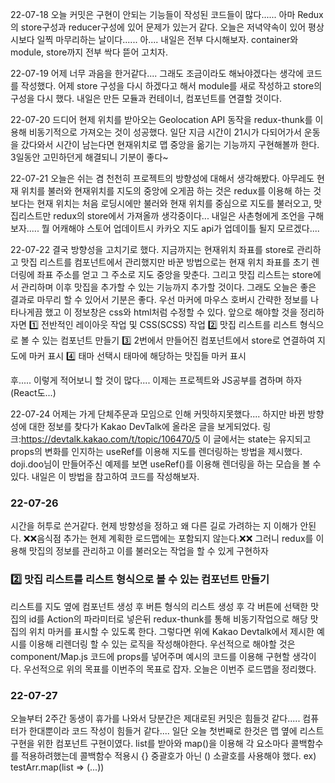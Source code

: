 22-07-18 
오늘 커밋은 구현이 안되는 기능들이 작성된 코드들이 많다......
아마 Redux의 store구성과 reducer구성에 있어 문제가 있는거 같다.
오늘은 저녁약속이 있어 평상시보다 일찍 마무리하는 날이다......
아.... 내일은 전부 다시해보자.
container와 module, store까지 전부 싹다 뜯어 고치자.

22-07-19
어제 너무 과음을 한거같다....
그래도 조금이라도 해놔야겠다는 생각에 코드를 작성했다.
어제 store 구성을 다시 하겠다고 해서 module를 새로 작성하고 store의 구성을 다시 했다.
내일은 만든 모듈과 컨테이너, 컴포넌트를 연결할 것이다.

22-07-20
드디어 현제 위치를 받아오는 Geolocation API 동작을 redux-thunk를 이용해 
비동기적으로 가져오는 것이 성공했다.
일단 지금 시간이 21시가 다되어가서 운동을 갔다와서 시간이 남는다면
현재위치로 맵 중앙을 옮기는 기능까지 구현해볼까 한다.
3일동안 고민하던게 해결되니 기분이 좋다~

22-07-21
오늘은 쉬는 겸 천천히 프로젝트의 방향성에 대해서 생각해봤다.
아무레도 현재 위치를 불러와 현재위치를 지도의 중앙에 오게끔 하는 것은 
redux를 이용해 하는 것 보다는 현재 위치는 처음 로딩시에만 불러와 현재 위치를 중심으로
지도를 불러오고, 맛집리스트만 redux의 store에서 가져올까 생각중이다...
내일은 사촌형에게 조언을 구해보자..... 뭘 어캐해야 스토어 업데이트시 
카카오 지도 api가 업데이틀 될지 모르겠다....

22-07-22
결국 방향성을 고치기로 했다.
지금까지는 현재위치 좌표를 store로 관리하고 맛집 리스트를 컴포넌트에서 관리했지만
바꾼 방법으로는 현재 위치 좌표를 초기 렌더링에 좌표 주소를 얻고 그 주소로 지도 중앙을 맞춘다.
그리고 맛집 리스트는 store에서 관리하며 이후 맛집을 추가할 수 있는 기능까지 추가할 것이다.
그래도 오늘은 좋은 결과로 마무리 할 수 있어서 기분은 좋다.
우선 마커에 마우스 호버시 간략한 정보를 나타나게끔 했고 이 정보창은 css와 html처럼 수정할 수 있다.
앞으로 해야할 것을 정리하자면 
1️⃣ 전반적인 레이아웃 작업 및 CSS(SCSS) 작업
2️⃣ 맛집 리스트를 리스트 형식으로 볼 수 있는 컴포넌트 만들기
3️⃣ 2번에서 만들어진 컴포넌트에서 store로 연결하여 지도에 마커 표시
4️⃣ 태마 선택시 태마에 해당하는 맛집들 마커 표시

후..... 이렇게 적어보니 할 것이 많다.... 이제는 프로젝트와 JS공부를 겸하며 하자(React도...)

22-07-24
어제는 가게 단체주문과 모임으로 인해 커밋하지못했다....
하지만 바뀐 방향성에 대한 정보를 찾다가 Kakao DevTalk에 올라온 글을 보게되었다.
링크:https://devtalk.kakao.com/t/topic/106470/5
이 글에서는 state는 유지되고 props의 변화를 인지하는 useRef를 이용해
지도를 렌더링하는 방법을 제시했다. doji.doo님이 만들어주신 예제를 보면 
useRef()를 이용해 렌더링을 하는 모습을 볼 수 있다.
내일은 이 방법을 참고하여 코드를 작성해보자.

### 22-07-26
시간을 허투로 쓴거같다.
현제 방향성을 정하고 왜 다른 길로 가려하는 지 이해가 안된다.
❌❌음식점 추가는 현제 계획한 로드맵에는 포함되지 않는다.❌❌
그러니 redux를 이용해 맛집의 정보를 관리하고 이를 불러오는 작업을 할 수 있게 구현하자

### 2️⃣ 맛집 리스트를 리스트 형식으로 볼 수 있는 컴포넌트 만들기
리스트를 지도 옆에 컴포넌트 생성 후 버튼 형식의 리스트 생성 후 각 버튼에 
선택한 맛집의 id를 Action의 파라미터로 넣은뒤 redux-thunk를 통해 비동기작업으로
해당 맛집의 위치 마커를 표시할 수 있도록 한다.
그렇다면 위에 Kakao Devtalk에서 제시한 예시를 이용해 
리렌더링 할 수 있는 로직을 작성해야한다.
우선적으로 해야할 것은 component/Map.js 코드에 props를 넣어주며
예시의 코드를 이용해 구현할 생각이다.
우선적으로 위의 목표를 이번주의 목표로 잡자.
오늘은 이번주 로드맵을 정리했다. 

### 22-07-27
오늘부터 2주간 동생이 휴가를 나와서 당분간은 제대로된 커밋은 힘들것 같다.....
컴퓨터가 한대뿐이라 코드 작성이 힘들거 같다....
일단 오늘 첫번째로 한것은 맵 옆에 리스트 구현을 위한 컴포넌트 구현이였다.
list를 받아와 map()을 이용해 각 요소마다 콜백함수를 적용하려했는데 콜백함수 적용시
{} 중괄호가 아닌 () 소괄호를 사용해야 했다.
ex) testArr.map(list => (...))